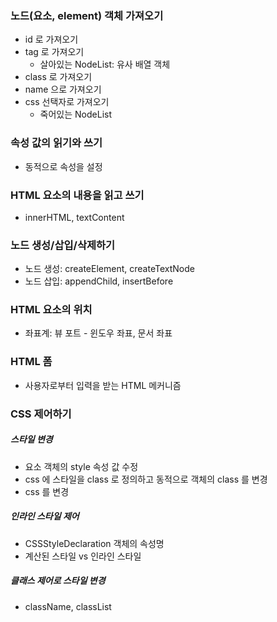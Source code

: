### 노드(요소, element) 객체 가져오기
* id 로 가져오기
* tag 로 가져오기
  * 살아있는 NodeList: 유사 배열 객체
* class 로 가져오기
* name 으로 가져오기
* css 선택자로 가져오기
  * 죽어있는 NodeList
  
### 속성 값의 읽기와 쓰기
* 동적으로 속성을 설정
 
### HTML 요소의 내용을 읽고 쓰기
* innerHTML, textContent

### 노드 생성/삽입/삭제하기
* 노드 생성: createElement, createTextNode
* 노드 삽입: appendChild, insertBefore

### HTML 요소의 위치
* 좌표계: 뷰 포트 - 윈도우 좌표, 문서 좌표

### HTML 폼
* 사용자로부터 입력을 받는 HTML 메커니즘

### CSS 제어하기
##### 스타일 변경
* 요소 객체의 style 속성 값 수정
* css 에 스타일을 class 로 정의하고 동적으로 객체의 class 를 변경
* css 를 변경

##### 인라인 스타일 제어
* CSSStyleDeclaration 객체의 속성명
* 계산된 스타일 vs 인라인 스타일

##### 클래스 제어로 스타일 변경
* className, classList
